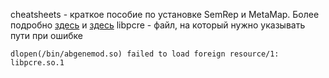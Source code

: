 cheatsheets - краткое пособие по установке SemRep и MetaMap. Более подробно [здесь](https://metamap.nlm.nih.gov/Installation.shtml) и [здесь](https://semrep.nlm.nih.gov/SemRep.v1.8_Installation.html)
libpcre - файл, на который нужно указывать пути при ошибке
```
dlopen(/bin/abgenemod.so) failed to load foreign resource/1: libpcre.so.1
```
